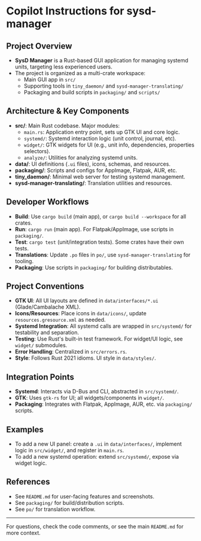 # Copilot Instructions for sysd-manager

## Project Overview
- **SysD Manager** is a Rust-based GUI application for managing systemd units, targeting less experienced users.
- The project is organized as a multi-crate workspace:
  - Main GUI app in `src/`
  - Supporting tools in `tiny_daemon/` and `sysd-manager-translating/`
  - Packaging and build scripts in `packaging/` and `scripts/`

## Architecture & Key Components
- **src/**: Main Rust codebase. Major modules:
  - `main.rs`: Application entry point, sets up GTK UI and core logic.
  - `systemd/`: Systemd interaction logic (unit control, journal, etc).
  - `widget/`: GTK widgets for UI (e.g., unit info, dependencies, properties selectors).
  - `analyze/`: Utilities for analyzing systemd units.
- **data/**: UI definitions (`.ui` files), icons, schemas, and resources.
- **packaging/**: Scripts and configs for AppImage, Flatpak, AUR, etc.
- **tiny_daemon/**: Minimal web server for testing systemd management.
- **sysd-manager-translating/**: Translation utilities and resources.

## Developer Workflows
- **Build**: Use `cargo build` (main app), or `cargo build --workspace` for all crates.
- **Run**: `cargo run` (main app). For Flatpak/AppImage, use scripts in `packaging/`.
- **Test**: `cargo test` (unit/integration tests). Some crates have their own tests.
- **Translations**: Update `.po` files in `po/`, use `sysd-manager-translating` for tooling.
- **Packaging**: Use scripts in `packaging/` for building distributables.

## Project Conventions
- **GTK UI**: All UI layouts are defined in `data/interfaces/*.ui` (Glade/Cambalache XML).
- **Icons/Resources**: Place icons in `data/icons/`, update `resources.gresource.xml` as needed.
- **Systemd Integration**: All systemd calls are wrapped in `src/systemd/` for testability and separation.
- **Testing**: Use Rust's built-in test framework. For widget/UI logic, see `widget/` submodules.
- **Error Handling**: Centralized in `src/errors.rs`.
- **Style**: Follows Rust 2021 idioms. UI style in `data/styles/`.

## Integration Points
- **Systemd**: Interacts via D-Bus and CLI, abstracted in `src/systemd/`.
- **GTK**: Uses `gtk-rs` for UI; all widgets/components in `widget/`.
- **Packaging**: Integrates with Flatpak, AppImage, AUR, etc. via `packaging/` scripts.

## Examples
- To add a new UI panel: create a `.ui` in `data/interfaces/`, implement logic in `src/widget/`, and register in `main.rs`.
- To add a new systemd operation: extend `src/systemd/`, expose via widget logic.

## References
- See `README.md` for user-facing features and screenshots.
- See `packaging/` for build/distribution scripts.
- See `po/` for translation workflow.

---
For questions, check the code comments, or see the main `README.md` for more context.
